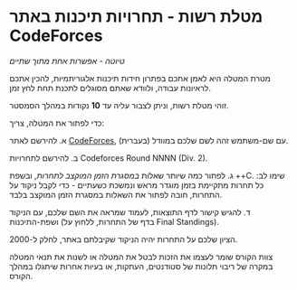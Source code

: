 # מטלת רשות - תחרויות תיכנות באתר CodeForces

*טיוטה - אפשרות אחת מתוך שתיים*

מטרת המטלה היא לאמן אתכם בפתרון חידות תיכנות אלגוריתמיות, להכין אתכם לראיונות עבודה, ולוודא שאתם מסוגלים לתכנת תחת לחץ זמן.

זוהי מטלת רשות, וניתן לצבור עליה עד **10** נקודות במהלך הסמסטר.

כדי לפתור את המטלה, צריך:

א. להירשם לאתר [CodeForces](https://codeforces.com/), עם שם-משתמש זהה לשם שלכם במוודל (בעברית).
 
ב. להירשם לתחרויות  Codeforces Round NNNN (Div. 2).

ג. לפתור כמה שיותר שאלות *במסגרת הזמן המוקצב לתחרות*, ובשפת ++C. שימו לב: כל תחרות מתקיימת בזמן מוגדר מראש ונמשכת כשעתיים - כדי לקבל ניקוד על התחרות, חובה לפתור את השאלות במסגרת הזמן המוקצב בלבד.

ד. להגיש קישור לדף התוצאות, לעמוד שמראה את השם שלכם, עם הניקוד ושפת-התיכנות (בדף של התחרות, ללחוץ על Final Standings).

הציון שלכם על התחרות יהיה הניקוד שקיבלתם באתר, לחלק ל-2000.

צוות הקורס שומר לעצמו את הזכות לבטל את המטלה או לשנות את תנאי המטלה במקרה של ריבוי תלונות של סטודנטים, העתקות, או בעיות אחרות שיתגלו במהלך הקורס.

